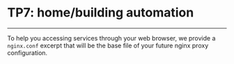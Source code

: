 # TP7: home/building automation #
_________________________________

To help you accessing services through your web browser, we provide a `nginx.conf` excerpt that
will be the base file of your future nginx proxy configuration.

